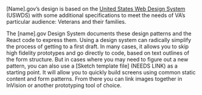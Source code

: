 [Name].gov’s design is based on the [United States Web Design System](https://designsystem.digital.gov/) (USWDS) with some additional specifications to meet the needs of VA’s particular audience: Veterans and their families.

The [name].gov Design System documents these design patterns and the React code to express them. Using a design system can radically simplify the process of getting to a first draft. In many cases, it allows you to skip high fidelity prototypes and go directly to code, based on text outlines of the form structure. But in cases where you may need to figure out a new pattern, you can also use a [Sketch template file] (NEEDS LINK) as a starting point. It will allow you to quickly build screens using common static content and form patterns. From there you can link images together in InVision or another prototyping tool of choice.
